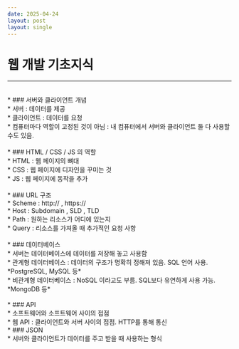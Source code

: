 ```yaml
---
date: 2025-04-24
layout: post
layout: single
---
```

<h1 style="text-align: center;"></h1>


# 웹 개발 기초지식 
---
<br>
* ### 서버와 클라이언트 개념 <br>
  * 서버 : 데이터를 제공 <br>
  * 클라이언트 : 데이터를 요청 <br> 
  * 컴퓨터마다 역할이 고정된 것이 아님 : 내 컴퓨터에서 서버와 클라이언트 둘 다 사용할 수도 있음. <br>
<br> 
* ### HTML / CSS / JS 의 역할 <br>
  * HTML : 웹 페이지의 뼈대 <br>
  * CSS : 웹 페이지에 디자인을 꾸미는 것 <br>
  * JS : 웹 페이지에 동작을 추가 <br>
<br>
* ### URL 구조 <br>
  * Scheme : http:// , https:// <br>
  * Host : Subdomain , SLD , TLD <br>
  * Path : 원하는 리소스가 어디에 있는지<br>
  * Query : 리소스를 가져올 때 추가적인 요청 사항<br>
<br>
* ### 데이터베이스 <br>
  * 서버는 데이터베이스에 데이터를 저장해 놓고 사용함 <br>
  * 관계형 데이터베이스 : 데이터의 구조가 명확히 정해져 있음. SQL 언어 사용. <br>
    *PostgreSQL, MySQL 등* <br>
  * 비관계형 데이터베이스 : NoSQL 이라고도 부름. SQL보다 유연하게 사용 가능. <br>
    *MongoDB 등* <br>
 <br>
* ### API <br>
  * 소프트웨어와 소프트웨어 사이의 접점 <br>
  * 웹 API : 클라이언트와 서버 사이의 접점. HTTP를 통해 통신 <br>
* ### JSON <br>
  * 서버와 클라이언트가 데이터를 주고 받을 때 사용하는 형식 <br>

